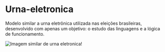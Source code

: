 # Urna-eletronica
Modelo similar a urna eletrônica utilizada nas eleições brasileiras, desenvolvido com apenas um objetivo: o estudo das linguagens e a lógica de funcionamento. 


![Imagem similar de urna eletronica!](E:\junior\projetos-js\urna\Urna-eletronica\imagens\urna-eletronica.png)

